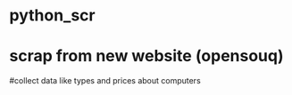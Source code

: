 # python_scr
# scrap from new website (opensouq)
#collect data like types and prices about computers
